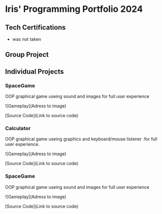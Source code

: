 # Iris' Programming Portfolio 2024

## Tech Certifications
* was not taken

## Group Project

## Individual Projects

### SpaceGame

OOP graphical game useing sound and images for  full user experience

![Gameplay](Adress to image)

[Source Code](Link to source code)

### Calculator

OOP graphical game useing graphics and keyboard/mouse listener .for  full user experience.

![Gameplay](Adress to image)

[Source Code](Link to source code)

### SpaceGame

OOP graphical game useing sound and images for  full user experience

![Gameplay](Adress to image)

[Source Code](Link to source code)
